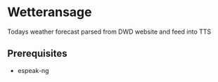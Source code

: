 # Wetteransage
Todays weather forecast parsed from DWD website and feed into TTS

## Prerequisites

- espeak-ng
